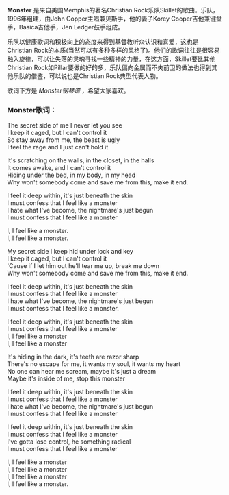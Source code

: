 

**Monster** 是来自美国Memphis的著名Christian Rock乐队Skillet的歌曲。乐队，1996年组建，由John
Copper主唱兼贝斯手，他的妻子Korey Cooper吉他兼键盘手，Basica吉他手，Jen Ledger鼓手组成。

  
乐队以健康歌词和积极向上的态度来得到基督教听众认识和喜爱，这也是Christian
Rock的本质(当然可以有多种多样的风格了)。他们的歌词往往是很容易融入旋律，可以让失落的灵魂寻找一些精神的力量，在这方面，Skillet要比其他Christian
Rock如Pillar要做的好的多，乐队偏向金属而不失前卫的做法也得到其他乐队的借鉴，可以说也是Christian Rock典型代表人物。

  
歌词下方是 _Monster钢琴谱_ ，希望大家喜欢。

### Monster歌词：

The secret side of me I never let you see  
I keep it caged, but I can't control it  
So stay away from me, the beast is ugly  
I feel the rage and I just can't hold it

It's scratching on the walls, in the closet, in the halls  
It comes awake, and I can't control it  
Hiding under the bed, in my body, in my head  
Why won't somebody come and save me from this, make it end.

I feel it deep within, it's just beneath the skin  
I must confess that I feel like a monster  
I hate what I've become, the nightmare's just begun  
I must confess that I feel like a monster

I, I feel like a monster.  
I, I feel like a monster.

My secret side I keep hid under lock and key  
I keep it caged, but I can't control it  
'Cause if I let him out he'll tear me up, break me down  
Why won't somebody come and save me from this, make it end.

I feel it deep within, it's just beneath the skin  
I must confess that I feel like a monster  
I hate what I've become, the nightmare's just begun  
I must confess that I feel like a monster.

I feel it deep within, it's just beneath the skin  
I must confess that I feel like a monster  
I, I feel like a monster  
I, I feel like a monster

It's hiding in the dark, it's teeth are razor sharp  
There's no escape for me, it wants my soul, it wants my heart  
No one can hear me scream, maybe it's just a dream  
Maybe it's inside of me, stop this monster

I feel it deep within, it's just beneath the skin  
I must confess that I feel like a monster  
I hate what I've become, the nightmare's just begun  
I must confess that I feel like a monster

I feel it deep within, it's just beneath the skin  
I must confess that I feel like a monster  
I've gotta lose control, he something radical  
I must confess that I feel like a monster

I, I feel like a monster  
I, I feel like a monster  
I, I feel like a monster  
I, I feel like a monster.

